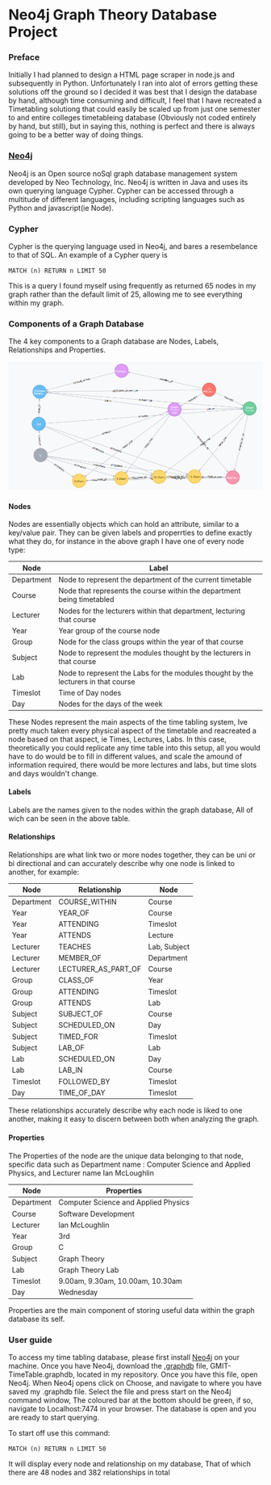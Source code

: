 # Neo4j Graph Theory Database Project

### Preface
Initially I had planned to design a HTML page scraper in node.js and subsequently in Python. Unfortunately I ran into alot of errors getting these solutions off the ground so I decided it was best that I design the database by hand, although time consuming and difficult, I feel that I have recreated a Timetabling solutiong that could easily be scaled up from just one semester to and entire colleges timetableing database (Obviously not coded entirely by hand, but still), but in saying this, nothing is perfect and there is always going to be a better way of doing things.

### [Neo4j](https://neo4j.com/)
Neo4j is an Open source noSql graph database management system developed by Neo Technology, Inc. Neo4j is written in Java and uses its own querying language Cypher. Cypher can be accessed through a multitude of different languages, including scripting languages such as Python and javascript(ie Node).

### Cypher
Cypher is the querying language used in Neo4j, and bares a resembelance to that of SQL. An example of a Cypher query is 
```
MATCH (n) RETURN n LIMIT 50
```
This is a query I found myself using frequently as returned 65 nodes in my graph rather than the default limit of 25, allowing me to see everything within my graph.

### Components of a Graph Database
The 4 key components to a Graph database are Nodes, Labels, Relationships and Properties.

![picture](https://github.com/JohnnyGlynn/Neo4j-GraphTheory-GMIT-Timetable/blob/master/NEO4J-%20Relationship-and-Node-example.PNG "Graph Example")

#### Nodes

Nodes are essentially objects which can hold an attribute, similar to a key/value pair. They can be given labels and properrties to define exactly what they do, for instance in the above graph I have one of every node type:

Node | Label |
--- | --- |
 Department|Node to represent the department of the current timetable|
 Course|Node that represents the course within the department being timetabled|
 Lecturer|Nodes for the lecturers within that department, lecturing that course|
 Year|Year group of the course node|
 Group|Node for the class groups within the year of that course|
 Subject|Node to represent the modules thought by the lecturers in that course|
 Lab|Node to represent the Labs for the modules thought by the lecturers in that course|
 Timeslot|Time of Day nodes|
 Day|Nodes for the days of the week|

 These Nodes represent the main aspects of the time tabling system, Ive pretty much taken every physical aspect of the timetable and reacreated a node based on that aspect, ie Times, Lectures, Labs. In this case, theoretically you could replicate any time table into this setup, all you would have to do would be to fill in different values, and scale the amound of information required, there would be more lectures and labs, but time slots and days wouldn't change.

#### Labels

Labels are the names given to the nodes within the graph database, All of wich can be seen in the above table.

#### Relationships

Relationships are what link two or more nodes together, they can be uni or bi directional and can accurately describe why one node is linked to another, for example:

Node | Relationship | Node|
--- | --- | --- |
 Department|COURSE_WITHIN|Course|
 Year|YEAR_OF|Course|
 Year|ATTENDING|Timeslot
 Year|ATTENDS|Lecture
 Lecturer|TEACHES|Lab, Subject|
 Lecturer|MEMBER_OF|Department
 Lecturer|LECTURER_AS_PART_OF|Course
 Group|CLASS_OF|Year|
 Group|ATTENDING|Timeslot
 Group|ATTENDS|Lab
 Subject|SUBJECT_OF|Course|
 Subject|SCHEDULED_ON|Day|
 Subject|TIMED_FOR|Timeslot
 Subject|LAB_OF|Lab
 Lab|SCHEDULED_ON|Day|
 Lab|LAB_IN|Course
 Timeslot| FOLLOWED_BY|Timeslot|
 Day|TIME_OF_DAY|Timeslot|

 These relationships accurately describe why each node is liked to one another, making it easy to discern between both when analyzing the graph.

#### Properties

The Properties of the node are the unique data belonging to that node, specific data such as Department name : Computer Science and Applied Physics, and Lecturer name Ian McLoughlin

Node | Properties |
--- | --- |
 Department|Computer Science and Applied Physics|
 Course|Software Development|
 Lecturer|Ian McLoughlin|
 Year|3rd|
 Group|C|
 Subject|Graph Theory|
 Lab|Graph Theory Lab|
 Timeslot|9.00am, 9.30am, 10.00am, 10.30am|
 Day|Wednesday|

 Properties are the main component of storing useful data within the graph database its self.


 ### User guide

 To access my time tabling database, please first install [Neo4j](https://neo4j.com/) on your machine. Once you have Neo4j, download the [.graphdb](https://github.com/JohnnyGlynn/Neo4j-GraphTheory-GMIT-Timetable) file, GMIT-TimeTable.graphdb, located in my repository. Once you have this file, open Neo4j. When Neo4j opens click on Choose, and navigate to where you have saved my .graphdb file. Select the file and press start on the Neo4j command window, The coloured bar at the bottom should be green, if so, navigate to Localhost:7474 in your browser. The database is open and you are ready to start querying.
 
 To start off use this command:
 ```
MATCH (n) RETURN n LIMIT 50
```
It will display every node and relationship on my database, That of which there are 48 nodes and 382 relationships in total



